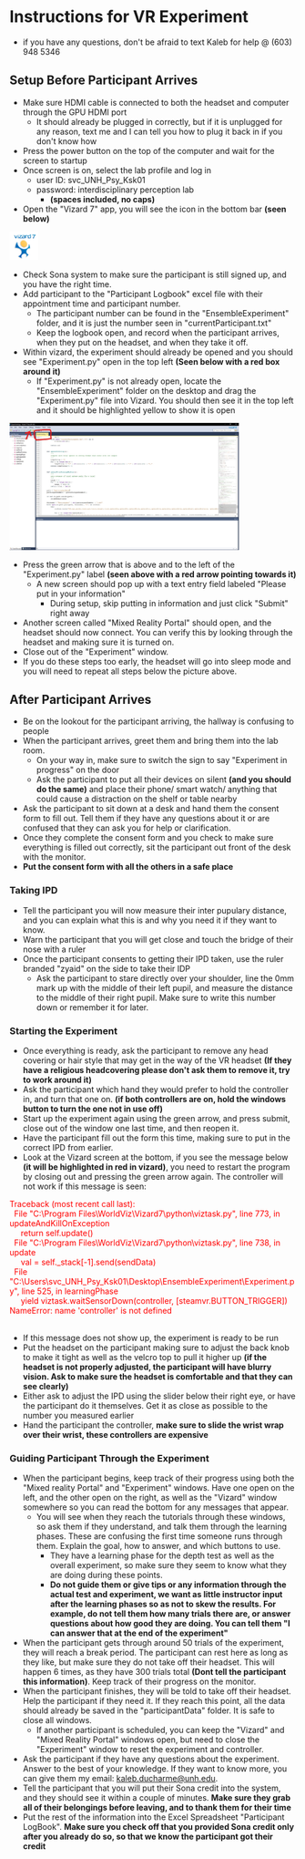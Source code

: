 # Instructions for VR Experiment
- if you have any questions, don't be afraid to text Kaleb for help @ (603) 948 5346

## Setup Before Participant Arrives
- Make sure HDMI cable is connected to both the headset and computer through the GPU HDMI port
    - It should already be plugged in correctly, but if it is unplugged for any reason, text me and I can tell you how to plug it back in if you don't know how
- Press the power button on the top of the computer and wait for the screen to startup
- Once screen is on, select the lab profile and log in
    - user ID: svc_UNH_Psy_Ksk01
    - password: interdisciplinary perception lab 
        - **(spaces included, no caps)**
- Open the "Vizard 7" app, you will see the icon in the bottom bar **(seen below)**
  
<img src="viz.jpg" alt="vizard logo" width="10%" height="10%">

- Check Sona system to make sure the participant is still signed up, and you have the right time.
- Add participant to the "Participant Logbook" excel file with their appointment time and participant number.
  - The participant number can be found in the "EnsembleExperiment" folder, and it is just the number seen in "currentParticipant.txt"
  - Keep the logbook open, and record when the participant arrives, when they put on the headset, and when they take it off.
- Within vizard, the experiment should already be opened and you should see "Experiment.py" open in the top left **(Seen below with a red box around it)**
    - If "Experiment.py" is not already open, locate the "EnsembleExperiment" folder on the desktop and drag the "Experiment.py" file into Vizard. You should then see it in the top left and it should be highlighted yellow to show it is open

<img src="InkedvizIDE.jpg" alt="vizard IDE" width="80%">

- Press the green arrow that is above and to the left of the "Experiment.py" label **(seen above with a red arrow pointing towards it)**
    - A new screen should pop up with a text entry field labeled "Please put in your information"
        - During setup, skip putting in information and just click "Submit" right away
- Another screen called "Mixed Reality Portal" should open, and the headset should now connect. You can verify this by looking through the headset and making sure it is turned on. 
- Close out of the "Experiment" window.
- If you do these steps too early, the headset will go into sleep mode and you will need to repeat all steps below the picture above.

## After Participant Arrives
- Be on the lookout for the participant arriving, the hallway is confusing to people
- When the participant arrives, greet them and bring them into the lab room.
  - On your way in, make sure to switch the sign to say "Experiment in progress" on the door
  - Ask the participant to put all their devices on silent **(and you should do the same)** and place their phone/ smart watch/ anything that could cause a distraction on the shelf or table nearby
- Ask the participant to sit down at a desk and hand them the consent form to fill out. Tell them if they have any questions about it or are confused that they can ask you for help or clarification.
- Once they complete the consent form and you check to make sure everything is filled out correctly, sit the participant out front of the desk with the monitor.
- **Put the consent form with all the others in a safe place**
  
### Taking IPD
- Tell the participant you will now measure their inter pupulary distance, and you can explain what this is and why you need it if they want to know. 
- Warn the participant that you will get close and touch the bridge of their nose with a ruler
- Once the participant consents to getting their IPD taken, use the ruler branded "zyaid" on the side to take their IDP
  - Ask the participant to stare directly over your shoulder, line the 0mm mark up with the middle of their left pupil, and measure the distance to the middle of their right pupil. Make sure to write this number down or remember it for later.

### Starting the Experiment
- Once everything is ready, ask the participant to remove any head covering or hair style that may get in the way of the VR headset **(If they have a religious headcovering please don't ask them to remove it, try to work around it)**
- Ask the participant which hand they would prefer to hold the controller in, and turn that one on. **(if both controllers are on, hold the windows button to turn the one not in use off)**
- Start up the experiment again using the green arrow, and press submit, close out of the window one last time, and then reopen it.
- Have the participant fill out the form this time, making sure to put in the correct IPD from earlier.
- Look at the Vizard screen at the bottom, if you see the message below **(it will be highlighted in red in vizard)**, you need to restart the program by closing out and pressing the green arrow again. The controller will not work if this message is seen:

<span style="color:red"> 
Traceback (most recent call last):  <br />
&nbsp; File "C:\Program Files\WorldViz\Vizard7\python\viztask.py", line 773, in updateAndKillOnException  <br />
  &nbsp;&nbsp;&nbsp;&nbsp;  return self.update()  <br />
&nbsp;  File "C:\Program Files\WorldViz\Vizard7\python\viztask.py", line 738, in update  <br />
  &nbsp;&nbsp;&nbsp;&nbsp;  val = self._stack[-1].send(sendData)  <br />
&nbsp; File "C:\Users\svc_UNH_Psy_Ksk01\Desktop\EnsembleExperiment\Experiment.py", line 525, in learningPhase  <br />
  &nbsp;&nbsp;&nbsp;&nbsp;  yield viztask.waitSensorDown(controller, [steamvr.BUTTON_TRIGGER])  <br />
NameError: name 'controller' is not defined  <br />
</span>
<br />

- If this message does not show up, the experiment is ready to be run
- Put the headset on the participant making sure to adjust the back knob to make it tight as well as the velcro top to pull it higher up **(if the headset is not properly adjusted, the participant will have blurry vision. Ask to make sure the headset is comfortable and that they can see clearly)**
- Either ask to adjust the IPD using the slider below their right eye, or have the participant do it themselves. Get it as close as possible to the number you measured earlier
- Hand the participant the controller, **make sure to slide the wrist wrap over their wrist, these controllers are expensive**

### Guiding Participant Through the Experiment
- When the participant begins, keep track of their progress using both the "Mixed reality Portal" and "Experiment" windows. Have one open on the left, and the other open on the right, as well as the "Vizard" window somewhere so you can read the bottom for any messages that appear.
  - You will see when they reach the tutorials through these windows, so ask them if they understand, and talk them through the learning phases. These are confusing the first time someone runs through them. Explain the goal, how to answer, and which buttons to use.
    - They have a learning phase for the depth test as well as the overall experiment, so make sure they seem to know what they are doing during these points.
    - **Do not guide them or give tips or any information through the actual test and experiment, we want as little instructor input after the learning phases so as not to skew the results. For example, do not tell them how many trials there are, or answer questions about how good they are doing. You can tell them "I can answer that at the end of the experiment"**
- When the participant gets through around 50 trials of the experiment, they will reach a break period. The participant can rest here as long as they like, but make sure they do not take off their headset. This will happen 6 times, as they have 300 trials total **(Dont tell the participant this information)**. Keep track of their progress on the monitor.
- When the participant finishes, they will be told to take off their headset. Help the participant if they need it. If they reach this point, all the data should already be saved in the "participantData" folder. It is safe to close all windows.
  - If another participant is scheduled, you can keep the "Vizard" and "Mixed Reality Portal" windows open, but need to close the "Experiment" window to reset the experiment and controller.
- Ask the participant if they have any questions about the experiment. Answer to the best of your knowledge. If they want to know more, you can give them my email: kaleb.ducharme@unh.edu.
- Tell the participant that you will put their Sona credit into the system, and they should see it within a couple of minutes. **Make sure they grab all of their belongings before leaving, and to thank them for their time**
- Put the rest of the information into the Excel Spreadsheet "Participant LogBook". **Make sure you check off that you provided Sona credit only after you already do so, so that we know the participant got their credit**
